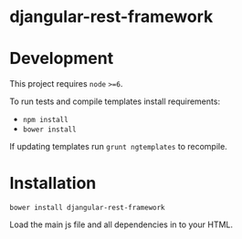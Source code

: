 djangular-rest-framework
========================

# Development

This project requires `node` `>=6`.

To run tests and compile templates install requirements:

* `npm install`
* `bower install`

If updating templates run `grunt ngtemplates` to recompile.

# Installation

`bower install djangular-rest-framework`

Load the main js file and all dependencies in to your HTML.
